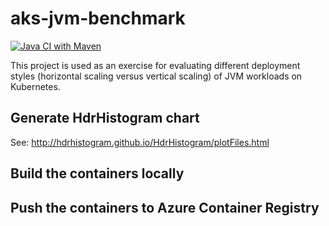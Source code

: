 # aks-jvm-benchmark

[![Java CI with Maven](https://github.com/brunoborges/aks-jvm-benchmark/actions/workflows/maven.yml/badge.svg)](https://github.com/brunoborges/aks-jvm-benchmark/actions/workflows/maven.yml)

This project is used as an exercise for evaluating different deployment styles (horizontal scaling versus vertical scaling) of JVM workloads on Kubernetes.


## Generate HdrHistogram chart
See: http://hdrhistogram.github.io/HdrHistogram/plotFiles.html

## Build the containers locally

## Push the containers to Azure Container Registry